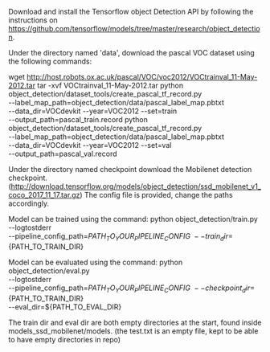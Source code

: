 
Download and install the Tensorflow object Detection API by following the instructions on https://github.com/tensorflow/models/tree/master/research/object_detection.

Under the directory named 'data', download the pascal VOC dataset using the following commands:

wget http://host.robots.ox.ac.uk/pascal/VOC/voc2012/VOCtrainval_11-May-2012.tar
tar -xvf VOCtrainval_11-May-2012.tar
python object_detection/dataset_tools/create_pascal_tf_record.py \
    --label_map_path=object_detection/data/pascal_label_map.pbtxt \
    --data_dir=VOCdevkit --year=VOC2012 --set=train \
    --output_path=pascal_train.record
python object_detection/dataset_tools/create_pascal_tf_record.py \
    --label_map_path=object_detection/data/pascal_label_map.pbtxt \
    --data_dir=VOCdevkit --year=VOC2012 --set=val \
    --output_path=pascal_val.record

Under the directory named checkpoint download the Mobilenet detection checkpoint. (http://download.tensorflow.org/models/object_detection/ssd_mobilenet_v1_coco_2017_11_17.tar.gz)
The config file is provided, change the paths accordingly.

Model can be trained using the command:
python object_detection/train.py \
    --logtostderr \
    --pipeline_config_path=${PATH_TO_YOUR_PIPELINE_CONFIG} \
    --train_dir=${PATH_TO_TRAIN_DIR}

Model can be evaluated using the command:
python object_detection/eval.py \
    --logtostderr \
    --pipeline_config_path=${PATH_TO_YOUR_PIPELINE_CONFIG} \
    --checkpoint_dir=${PATH_TO_TRAIN_DIR} \
    --eval_dir=${PATH_TO_EVAL_DIR}


The train dir and eval dir are both empty directories at the start, found inside models_ssd_mobilenet/models. (the test.txt is an empty file, kept to be able to have empty directories in repo)
